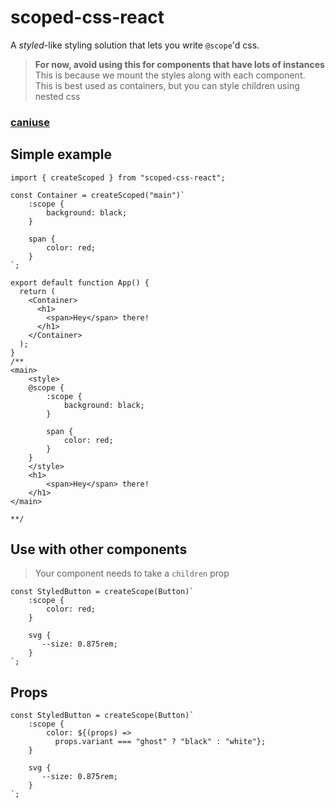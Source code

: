 # scoped-css-react

A _styled_-like styling solution that lets you write `@scope`'d css.

> **For now, avoid using this for components that have lots of instances**  
> This is because we mount the styles along with each component.  
> This is best used as containers, but you can style children using nested css

### [caniuse](https://caniuse.com/mdn-css_at-rules_scope)

## Simple example

```tsx
import { createScoped } from "scoped-css-react";

const Container = createScoped("main")`
    :scope {
        background: black;
    }

    span {
        color: red;
    }
`;

export default function App() {
  return (
    <Container>
      <h1>
        <span>Hey</span> there!
      </h1>
    </Container>
  );
}
/**
<main>
    <style>
    @scope {
        :scope {
            background: black;
        }
    
        span {
            color: red;
        }
    }
    </style>
    <h1>
        <span>Hey</span> there!
    </h1>
</main>

**/
```

## Use with other components

> Your component needs to take a `children` prop

```tsx
const StyledButton = createScope(Button)`
    :scope {
        color: red;
    }

    svg {
       --size: 0.875rem;
    }
`;
```

## Props

```tsx
const StyledButton = createScope(Button)`
    :scope {
        color: ${(props) =>
          props.variant === "ghost" ? "black" : "white"};
    }

    svg {
       --size: 0.875rem;
    }
`;
```
